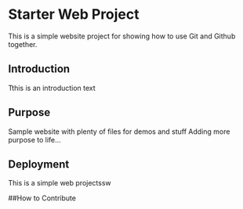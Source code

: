 # Starter Web Project

This is a simple website project for showing how to use Git and Github together.

## Introduction
Tthis is an introduction text
## Purpose
Sample website with plenty of files for demos and stuff
Adding more purpose to life...
## Deployment
This is a simple web projectssw

##How to Contribute

